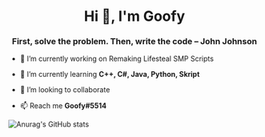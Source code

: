 <h1 align="center">Hi 👋, I'm Goofy</h1>
<h3 align="center">First, solve the problem. Then, write the code – John Johnson</h3>


- 🔭 I’m currently working on Remaking Lifesteal SMP Scripts

- 🌱 I’m currently learning **C++, C#, Java, Python, Skript**

- 👯 I’m looking to collaborate

- 📫 Reach me **Goofy#5514**


![Anurag's GitHub stats](https://github-readme-stats.vercel.app/api?username=JackLoops&show_icons=true&theme=onedark)

